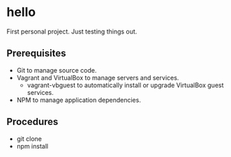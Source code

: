 # hello

First personal project. Just testing things out.

## Prerequisites

* Git to manage source code.
* Vagrant and VirtualBox to manage servers and services.
  * vagrant-vbguest to automatically install or upgrade VirtualBox guest services. 
* NPM to manage application dependencies.

## Procedures

* git clone
* npm install
